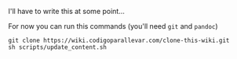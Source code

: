 I'll have to write this at some point...

For now you can run this commands (you'll need `git` and `pandoc`)

    git clone https://wiki.codigoparallevar.com/clone-this-wiki.git
    sh scripts/update_content.sh
